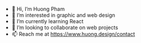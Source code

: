 - 👋 Hi, I’m Huong Pham
- 👀 I’m interested in graphic and web design
- 🌱 I’m currently learning React
- 💞️ I’m looking to collaborate on web projects
- 📫 Reach me at https://www.huong.design/contact

<!---
hqpham114/hqpham114 is a ✨ special ✨ repository because its `README.md` (this file) appears on your GitHub profile.
You can click the Preview link to take a look at your changes.
--->

